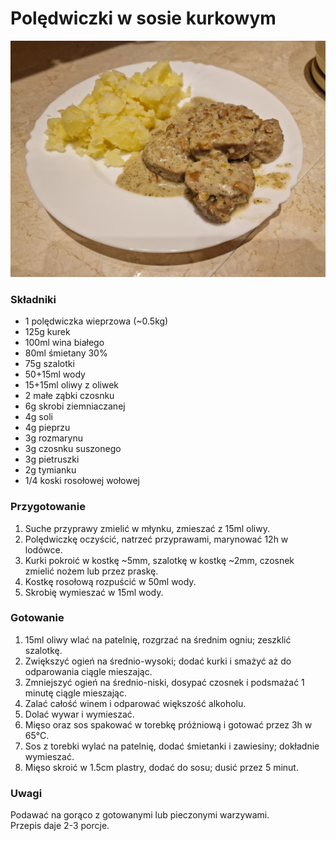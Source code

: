 # Polędwiczki w sosie kurkowym

![Zdjęcie dania](Poledwiczki_w_sosie_kurkowym.jpg)

### Składniki
- 1 polędwiczka wieprzowa (~0.5kg)
- 125g kurek
- 100ml wina białego
- 80ml śmietany 30%
- 75g szalotki
- 50+15ml wody
- 15+15ml oliwy z oliwek
- 2 małe ząbki czosnku
- 6g skrobi ziemniaczanej
- 4g soli
- 4g pieprzu
- 3g rozmarynu
- 3g czosnku suszonego
- 3g pietruszki
- 2g tymianku
- 1/4 koski rosołowej wołowej

### Przygotowanie
1. Suche przyprawy zmielić w młynku, zmieszać z 15ml oliwy.
2. Polędwiczkę oczyścić, natrzeć przyprawami, marynować 12h w lodówce.
3. Kurki pokroić w kostkę ~5mm, szalotkę w kostkę ~2mm, czosnek zmielić nożem lub przez praskę.
4. Kostkę rosołową rozpuścić w 50ml wody.
5. Skrobię wymieszać w 15ml wody.

### Gotowanie
1. 15ml oliwy wlać na patelnię, rozgrzać na średnim ogniu; zeszklić szalotkę.
2. Zwiększyć ogień na średnio-wysoki; dodać kurki i smażyć aż do odparowania ciągle mieszając.
3. Zmniejszyć ogień na średnio-niski, dosypać czosnek i podsmażać 1 minutę ciągle mieszając.
4. Zalać całość winem i odparować większość alkoholu.
5. Dolać wywar i wymieszać.
6. Mięso oraz sos spakować w torebkę próżniową i gotować przez 3h w 65°C.
7. Sos z torebki wylać na patelnię, dodać śmietanki i zawiesiny; dokładnie wymieszać.
8. Mięso skroić w 1.5cm plastry, dodać do sosu; dusić przez 5 minut.

### Uwagi
Podawać na gorąco z gotowanymi lub pieczonymi warzywami.\
Przepis daje 2-3 porcje.
